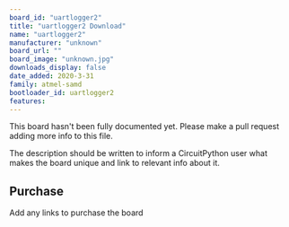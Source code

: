 ```yaml
---
board_id: "uartlogger2"
title: "uartlogger2 Download"
name: "uartlogger2"
manufacturer: "unknown"
board_url: ""
board_image: "unknown.jpg"
downloads_display: false
date_added: 2020-3-31
family: atmel-samd
bootloader_id: uartlogger2
features:
---
```


This board hasn't been fully documented yet. Please make a pull request adding more info to this file.

The description should be written to inform a CircuitPython user what makes the board unique and link to relevant info about it.

## Purchase
Add any links to purchase the board
